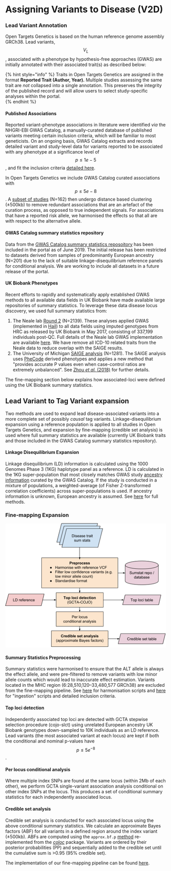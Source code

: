 # Assigning Variants to Disease \(V2D\)

### Lead Variant Annotation

Open Targets Genetics is based on the human reference genome assembly GRCh38. Lead variants, $$V_L$$, associated with a phenotype by hypothesis-free approaches \(GWAS\) are initially annotated with their associated trait\(s\) as described below:

{% hint style="info" %}
Traits in Open Targets Genetics are assigned in the format **Reported Trait \(Author, Year\).**  Multiple studies assessing the same trait are _not_ collapsed into a single annotation. This preserves the integrity of the published record and will allow users to select study-specific analyses within the portal.  
{% endhint %}

#### Published Associations

Reported variant-phenotype associations in literature were identified _via_ the NHGRI-EBI GWAS Catalog, a manually-curated database of published variants meeting certain inclusion criteria, which will be familiar to most geneticists. On an ongoing basis, GWAS Catalog extracts and records detailed variant and study-level data for variants reported to be associated with any phenotype at a significance level of $$p≤1e−5$$, and fit the inclusion criteria [detailed here](https://www.ebi.ac.uk/gwas/docs/methods/criteria).

In Open Targets Genetics we include GWAS Catalog curated associations with $$p≤5e−8$$. A [subset of studies](https://github.com/opentargets/genetics-v2d-data/blob/1fb2d604ad5c231bc912220237a2eede79fbcbba/logs/gwas-cat-assocs_clustering.log#L8) \(N=162\) then undergo distance based clustering \(±500kb\) to remove redundant associations that are an artefact of the curation process, as opposed to true independent signals. For associations that have a reported risk allele, we harmonised the effects so that all are with respect to the alternative allele.

#### GWAS Catalog summary statistics repository

Data from the [GWAS Catalog summary statistics reposoitory](https://www.ebi.ac.uk/gwas/summary-statistics) has been included in the portal as of June 2019. The initial release has been restricted to datasets derived from samples of predominantly European ancestry \(N=201\) due to the lack of suitable linkage-disequilibrium reference panels for conditional analysis. We are working to include all datasets in a future release of the portal.

#### UK Biobank Phenotypes

Recent efforts to rapidly and systematically apply established GWAS methods to all available data fields in UK Biobank have made available large repositories of summary statistics. To leverage these data disease locus discovery, we used full summary statistics from:

1. The Neale lab [Round 2](http://www.nealelab.is/uk-biobank/) \(N=2139\). These analyses applied GWAS \(implemented in [Hail](https://hail.is/)\) to all data fields using imputed genotypes from HRC as released by UK Biobank in May 2017, consisting of 337,199 individuals post-QC. Full details of the Neale lab GWAS implementation are available [here](http://www.nealelab.is/blog/2017/9/11/details-and-considerations-of-the-uk-biobank-gwas). We have remove all ICD-10 related traits from the Neale data to reduce overlap with the SAIGE results.
2. The University of Michigan [SAIGE analysis](https://www.leelabsg.org/resources) \(N=1281\). The SAIGE analysis uses [PheCode](https://phewascatalog.org/phecodes) derived phenotypes and applies a new method that "provides accurate P values even when case-control ratios are extremely unbalanced". See [Zhou _et al._ \(2018\)](https://www.ncbi.nlm.nih.gov/pubmed/30104761) for further details.

The fine-mapping section below explains how associated-loci were defined using the UK Biobank summary statistics.

## Lead Variant to Tag Variant expansion

Two methods are used to expand lead disease-associated variants into a more complete set of possibly _causal_ tag variants. Linkage-disequilibrium expansion using a reference population is applied to all studies in Open Targets Genetics, and expansion by fine-mapping \(credible set analysis\) is used where full summary statistics are available \(currently UK Biobank traits and those included in the GWAS Catalog summary statistics repository\).

#### Linkage Disequilibrium Expansion

Linkage disequilibrium \(LD\) information is calculated using the 1000 Genomes Phase 3 \(1KG\) haplotype panel as a reference. LD is calculated in the 1KG super-population that most closely matches GWAS study [ancestry information](https://www.ebi.ac.uk/gwas/ancestry) curated by the GWAS Catalog. If the study is conducted in a mixture of populations, a weighted-average \(of Fisher Z-transformed correlation coefficients\) across super-populations is used. If ancestry information is unknown, European ancestry is assumed. See [here](https://github.com/opentargets/v2d_data#ld-table-methods) for full methods.

### Fine-mapping Expansion

![Overview of the fine-mapping pipeline](../.gitbook/assets/finemapping_overview_figure.png)

#### **Summary Statistics Preprocessing**

Summary statistics were harmonised to ensure that the ALT allele is always the effect allele, and were pre-filtered to remove variants with low minor allele counts which would lead to inaccurate effect estimation. Variants located in the MHC region \(6:28,510,120–33,480,577 GRCh38\) are excluded from the fine-mapping pipeline. See [here](https://github.com/opentargets/sumstat_harmoniser) for harmonisation scripts and [here](https://github.com/opentargets/sumstat_data#requirements-when-adding-new-datasets) for "ingestion" scripts and detailed inclusion criteria.

#### **Top loci detection**

Independently associated top loci are detected with GCTA stepwise selection procedure \(cojo-slct\) using unrelated European ancestry UK Biobank genotypes down-sampled to 10K individuals as an LD reference. Lead variants \(the most associated variant at each locus\) are kept if both the conditional and nominal p-values have $$p≤5e^{-8}$$ . 

#### **Per locus conditional analysis**

Where multiple index SNPs are found at the same locus \(within 2Mb of each other\), we perform GCTA single-variant association analysis conditional on other index SNPs at the locus. This produces a set of conditional summary statistics for each independently associated locus.

#### **Credible set analysis**

Credible set analysis is conducted for each associated locus using the above conditional summary statistics. We calculate an approximate Bayes factors \(ABF\) for all variants in a defined region around the index variant \(±500kb\). ABFs are computed using the `approx.bf.p` [method](https://github.com/chr1swallace/coloc/blob/master/R/claudia.R#L67) re-implemented from the [_coloc_](https://journals.plos.org/plosgenetics/article?id=10.1371/journal.pgen.1004383) package. Variants are ordered by their posterior probabilities \(PP\) and sequentially added to the credible set until the cumulative sum is &gt;0.95 \(95% credible set\).

The implementation of our fine-mapping pipeline can be found [here](https://github.com/opentargets/finemapping).

